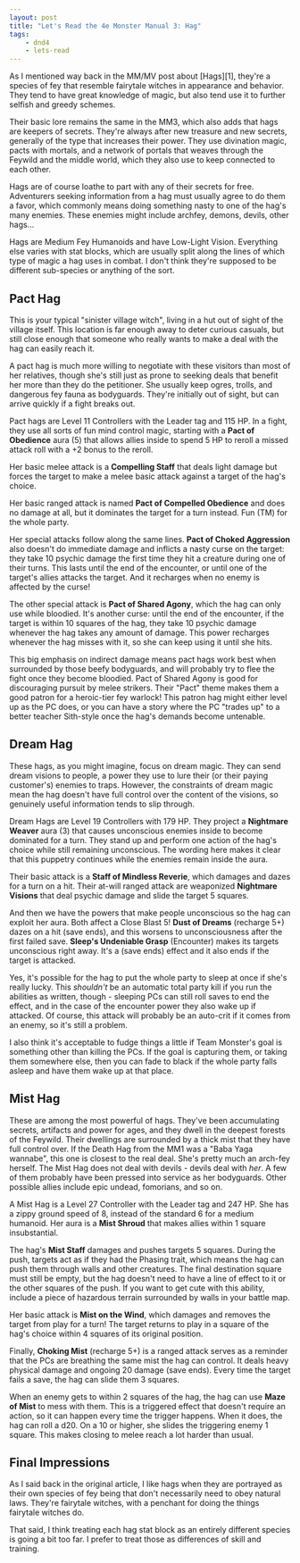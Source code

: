 ```yaml
---
layout: post
title: "Let's Read the 4e Monster Manual 3: Hag"
tags:
    - dnd4
    - lets-read
---
```


As I mentioned way back in the MM/MV post about [Hags][1], they're a species of
fey that resemble fairytale witches in appearance and behavior. They tend to
have great knowledge of magic, but also tend use it to further selfish and
greedy schemes.

Their basic lore remains the same in the MM3, which also adds that hags are
keepers of secrets. They're always after new treasure and new secrets, generally
of the type that increases their power. They use divination magic, pacts with
mortals,  and a network of portals that weaves through the Feywild and the
middle world, which they also use to keep connected to each other.

Hags are of course loathe to part with any of their secrets for
free. Adventurers seeking information from a hag must usually agree to do them a
favor, which commonly means doing something nasty to one of the hag's many
enemies. These enemies might include archfey, demons, devils, other hags...

Hags are Medium Fey Humanoids and have Low-Light Vision. Everything else varies
with stat blocks, which are usually split along the lines of which type of magic
a hag uses in combat. I don't think they're supposed to be different sub-species
or anything of the sort.

## Pact Hag

This is your typical "sinister village witch", living in a hut out of sight of
the village itself. This location is far enough away to deter curious casuals,
but still close enough that someone who really wants to make a deal with the hag
can easily reach it.

A pact hag is much more willing to negotiate with these visitors than most of
her relatives, though she's still just as prone to seeking deals that benefit
her more than they do the petitioner. She usually keep ogres, trolls, and
dangerous fey fauna as bodyguards. They're initially out of sight, but can
arrive quickly if a fight breaks out.

Pact hags are Level 11 Controllers with the Leader tag and 115 HP. In a fight,
they use all sorts of fun mind control magic, starting with a **Pact of
Obedience** aura (5) that allows allies inside to spend 5 HP to reroll a missed
attack roll with a +2 bonus to the reroll.

Her basic melee attack is a **Compelling Staff** that deals light damage but
forces the target to make a melee basic attack against a target of the hag's
choice.

Her basic ranged attack is named **Pact of Compelled Obedience** and does no
damage at all, but it dominates the target for a turn instead. Fun (TM) for the
whole party.

Her special attacks follow along the same lines. **Pact of Choked Aggression**
also doesn't do immediate damage and inflicts a nasty curse on the target:
they take 10 psychic damage the first time they hit a creature during one of
their turns. This lasts until the end of the encounter, or until one of the
target's allies attacks the target. And it recharges when no enemy is affected
by the curse!

The other special attack is **Pact of Shared Agony**, which the hag can only
use while bloodied. It's another curse: until the end of the encounter, if the
target is within 10 squares of the hag, they take 10 psychic damage whenever the
hag takes any amount of damage. This power recharges whenever the hag misses
with it, so she can keep using it until she hits.

This big emphasis on indirect damage means pact hags work best when surrounded
by those beefy bodyguards, and will probably try to flee the fight once they
become bloodied. Pact of Shared Agony is good for discouraging pursuit by melee
strikers. Their "Pact" theme makes them a good patron for a heroic-tier fey
warlock! This patron hag might either level up as the PC does, or you can have a
story where the PC "trades up" to a better teacher Sith-style once the hag's
demands become untenable.

## Dream Hag

These hags, as you might imagine, focus on dream magic. They can send dream
visions to people, a power they use to lure their (or their paying customer's)
enemies to traps. However, the constraints of dream magic mean the hag doesn't
have full control over the content of the visions, so genuinely useful
information tends to slip through.

Dream Hags are Level 19 Controllers with 179 HP. They project a **Nightmare
Weaver** aura (3) that causes unconscious enemies inside to become dominated for
a turn. They stand up and perform one action of the hag's choice while still
remaining unconscious. The wording here makes it clear that this puppetry
continues while the enemies remain inside the aura.

Their basic attack is a **Staff of Mindless Reverie**, which damages and dazes
for a turn on a hit. Their at-will ranged attack are weaponized **Nightmare
Visions** that deal psychic damage and slide the target 5 squares.

And then we have the powers that make people unconscious so the hag can exploit
her aura. Both affect a Close Blast 5! **Dust of Dreams** (recharge 5+) dazes on
a hit (save ends), and this worsens to unconsciousness after the first failed
save. **Sleep's Undeniable Grasp** (Encounter) makes its targets unconscious
right away. It's a (save ends) effect and it also ends if the target is
attacked.

Yes, it's possible for the hag to put the whole party to sleep at once if she's
really lucky. This _shouldn't_ be an automatic total party kill if you run the
abilities as written, though - sleeping PCs can still roll saves to end the
effect, and in the case of the encounter power they also wake up if attacked. Of
course, this attack will probably be an auto-crit if it comes from an enemy, so
it's still a problem.

I also think it's acceptable to fudge things a little if Team Monster's goal is
something other than killing the PCs. If the goal is capturing them, or taking
them somewhere else, then you can fade to black if the whole party falls asleep
and have them wake up at that place.

## Mist Hag

These are among the most powerful of hags. They've been accumulating secrets,
artifacts and power for ages, and they dwell in the deepest forests of the
Feywild. Their dwellings are surrounded by a thick mist that they have full
control over. If the Death Hag from the MM1 was a "Baba Yaga wannabe", this one
is closest to the real deal. She's pretty much an arch-fey herself. The Mist Hag
does not deal with devils - devils deal with _her_. A few of them probably have
been pressed into service as her bodyguards. Other possible allies include epic
undead, fomorians, and so on.

A Mist Hag is a Level 27 Controller with the Leader tag and 247 HP. She has a
zippy ground speed of 8, instead of the standard 6 for a medium humanoid. Her
aura is a **Mist Shroud** that makes allies within 1 square insubstantial.

The hag's **Mist Staff** damages and pushes targets 5 squares. During the push,
targets act as if they had the Phasing trait, which means the hag can push them
through walls and other creatures. The final destination square must still be
empty, but the hag doesn't need to have a line of effect to it or the other
squares of the push. If you want to get cute with this ability, include a piece
of hazardous terrain surrounded by walls in your battle map.

Her basic attack is **Mist on the Wind**, which damages and removes the
target from play for a turn! The target returns to play in a square of the hag's
choice within 4 squares of its original position.

Finally, **Choking Mist** (recharge 5+) is a ranged attack serves as a reminder
that the PCs are breathing the same mist the hag can control. It deals heavy
physical damage and ongoing 20 damage (save ends). Every time the target fails a
save, the hag can slide them 3 squares.

When an enemy gets to within 2 squares of the hag, the hag can use **Maze of
Mist** to mess with them. This is a triggered effect that doesn't require an
action, so it can happen every time the trigger happens. When it does, the hag
can roll a d20. On a 10 or higher, she slides the triggering enemy 1
square. This makes closing to melee reach a lot harder than usual.

## Final Impressions

As I said back in the original article, I like hags when they are portrayed as
their own species of fey being that don't necessarily need to obey natural
laws. They're fairytale witches, with a penchant for doing the things fairytale
witches do.

That said, I think treating each hag stat block as an entirely different species
is going a bit too far. I prefer to treat those as differences of skill and
training.
